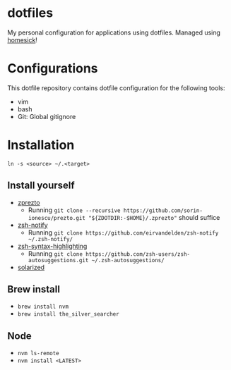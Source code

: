 dotfiles
========

My personal configuration for applications using dotfiles. Managed using [homesick](https://github.com/technicalpickles/homesick)!

# Configurations

This dotfile repository contains dotfile configuration for the following tools:

* vim
* bash
* Git: Global gitignore


# Installation

    ln -s <source> ~/.<target>


## Install yourself
 * [zprezto](https://github.com/sorin-ionescu/prezto)
    * Running `git clone --recursive https://github.com/sorin-ionescu/prezto.git "${ZDOTDIR:-$HOME}/.zprezto"` should suffice
 * [zsh-notify](https://github.com/eirvandelden/zsh-notify)
   * Running `git clone https://github.com/eirvandelden/zsh-notify ~/.zsh-notify/`
 * [zsh-syntax-highlighting](https://github.com/zsh-users/zsh-autosuggestions)
   * Running `git clone https://github.com/zsh-users/zsh-autosuggestions.git ~/.zsh-autosuggestions/`
 * [solarized](http://ethanschoonover.com/solarized)

## Brew install
 * `brew install nvm`
 * `brew install the_silver_searcher`

## Node
* `nvm ls-remote`
* `nvm install <LATEST>`
